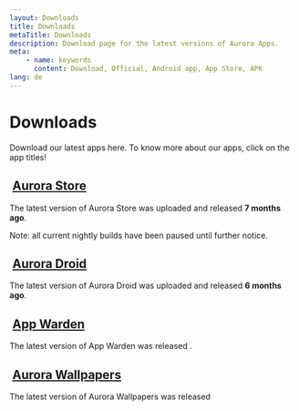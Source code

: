 ```yaml
---
layout: Downloads
title: Downloads
metaTitle: Downloads
description: Download page for the latest versions of Aurora Apps.
meta:
    - name: keywords
      content: Download, Official, Android app, App Store, APK
lang: de
---
```


# Downloads <cloud-download-icon size="38px"/>

Download our latest apps here. To know more about our apps, click on the app titles!

## <img class="headerLogo" :src="$withBase('/icons/aurora_store.png')"> [Aurora Store](/de/download/AuroraStore.md)

The latest version of Aurora Store was uploaded <ReleaseDateStore stable /> and released **7 months ago**.

Note: all current nightly builds have been paused until further notice.

<DownloadButtonsStore />

<ChangelogStore />

## <img class="headerLogo" :src="$withBase('/icons/aurora_droid.png')"> [Aurora Droid](/de/download/AuroraDroid.md)

The latest version of Aurora Droid was uploaded <ReleaseDateDroid stable /> and released **6 months ago**.

<DownloadButtonsDroid />

<ChangelogDroid />

## <img class="headerLogo" :src="$withBase('/icons/app_warden.png')"> [App Warden](/de/download/AppWarden.md)

The latest version of App Warden was released <ReleaseDateWarden stable />.

<DownloadButtonsWarden />

<ChangelogWarden />

## <img class="headerLogo" :src="$withBase('/icons/aurora_wallpapers.png')"> [Aurora Wallpapers](/de/download/AuroraWallpapers.md)

The latest version of Aurora Wallpapers was released <ReleaseDateWalls stable />

<DownloadButtonsWalls />

<ChangelogWalls />
